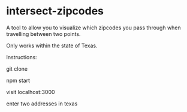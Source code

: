 intersect-zipcodes
==================

A tool to allow you to visualize which zipcodes you pass through when travelling between two points.

Only works within the state of Texas.

Instructions: 

git clone

npm start

visit localhost:3000

enter two addresses in texas
